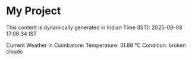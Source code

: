 # My Project

This content is dynamically generated in Indian Time (IST): 2025-08-08 17:06:34 IST


Current Weather in Coimbatore:
Temperature: 31.88 °C
Condition: broken clouds

